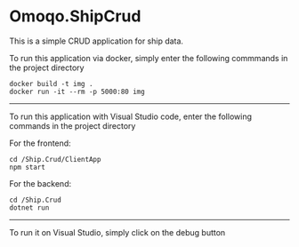 # Omoqo.ShipCrud
This is a simple CRUD application for ship data.

To run this application via docker, simply enter the following commmands in the project directory
```
docker build -t img .
docker run -it --rm -p 5000:80 img
```
-----------------------------------------------------------------------------------------------------------
To run this application with Visual Studio code, enter the following commands in the project directory

For the frontend:
```
cd /Ship.Crud/ClientApp
npm start
```

For the backend:
```
cd /Ship.Crud
dotnet run
```
-------------------------------------------------------------------------------------------------------------
To run it on Visual Studio, simply click on the debug button
